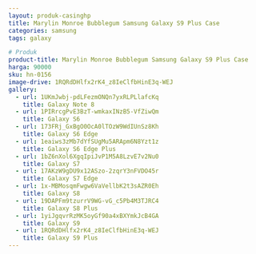 ```yaml
---
layout: produk-casinghp
title: Marylin Monroe Bubblegum Samsung Galaxy S9 Plus Case
categories: samsung
tags: galaxy

# Produk
product-title: Marylin Monroe Bubblegum Samsung Galaxy S9 Plus Case
harga: 90000
sku: hn-0156
image-drive: 1RQRdDHlfx2rK4_z8IeClfbHinE3q-WEJ
gallery:
  - url: 1UKmJwbj-pdLFezmONQn7yxRLPLlafcKq
    title: Galaxy Note 8
  - url: 1PIRrcgPvE3BzT-wmkaxINzB5-VfZiwQm
    title: Galaxy S6
  - url: 173FRj_GxBgO0OcA0lTOzW9WdIUnSz8Kh
    title: Galaxy S6 Edge
  - url: 1eaiws3zMb7dYfSUgMu5ARApm6N8Yzt1z
    title: Galaxy S6 Edge Plus
  - url: 1bZ6nXol6XgqIpiJvP1M5A8LzvE7v2Nu0
    title: Galaxy S7
  - url: 17AKzW9gDU9x12ASzo-2zqrY3nFVDO45r
    title: Galaxy S7 Edge
  - url: 1x-MBMosqmFwgw6VaVellbK2t3sAZR0Eh
    title: Galaxy S8
  - url: 19DAPFm9tzurrV9WG-vG_c5Pb4M3TJRC4
    title: Galaxy S8 Plus
  - url: 1yiJgqvrRzMK5oyGf90a4xBXYmkJcB4GA
    title: Galaxy S9
  - url: 1RQRdDHlfx2rK4_z8IeClfbHinE3q-WEJ
    title: Galaxy S9 Plus
---
```

